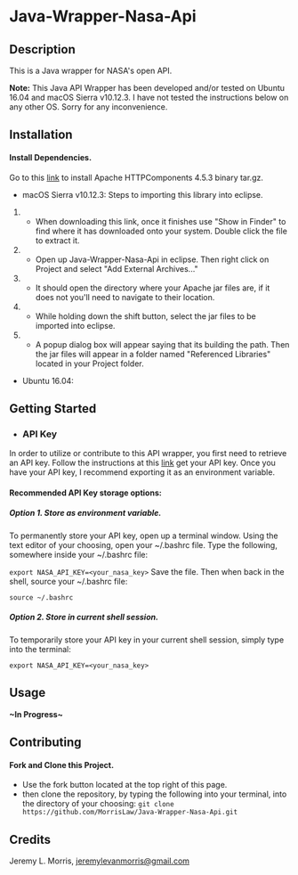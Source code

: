 # Java-Wrapper-Nasa-Api

## Description
This is a Java wrapper for NASA's open API. 

**Note:** This Java API Wrapper has been developed and/or tested on Ubuntu 16.04 and macOS Sierra v10.12.3. I have not tested the instructions below on any other OS. Sorry for any inconvenience. 

## Installation

#### Install Dependencies.
Go to this [link](http://apache.mirror.colo-serv.net//httpcomponents/httpclient/binary/httpcomponents-client-4.5.3-bin.tar.gz) to install Apache HTTPComponents 4.5.3 binary tar.gz.

* macOS Sierra v10.12.3: 
Steps to importing this library into eclipse.
1. - When downloading this link, once it finishes use "Show in Finder" to find where it has downloaded onto your system. Double click the file to extract it. 
2. - Open up Java-Wrapper-Nasa-Api in eclipse. Then right click on Project and select "Add External Archives..."
3. - It should open the directory where your Apache jar files are, if it does not you'll need to navigate to their location.
4. - While holding down the shift button, select the jar files to be imported into eclipse.
5. - A popup dialog box will appear saying that its building the path. Then the jar files will appear in a folder named "Referenced Libraries" located in your Project folder.

* Ubuntu 16.04:

## Getting Started 
* ### API Key
In order to utilize or contribute to this API wrapper, you first need to retrieve an API key. Follow the instructions at this [link](https://api.nasa.gov/index.html#apply-for-an-api-key) get your API key. Once you have your API key, I recommend exporting it as an environment variable.

#### Recommended API Key storage options:

##### Option 1. Store as environment variable.

To permanently store your API key, open up a terminal window. Using the text editor of your choosing, open your ~/.bashrc file. Type the following, somewhere inside your ~/.bashrc file:

```export NASA_API_KEY=<your_nasa_key>``` 
Save the file. Then when back in the shell, source your ~/.bashrc file:

```source ~/.bashrc```

##### Option 2. Store in current shell session.

To temporarily store your API key in your current shell session, simply type into the terminal:

```export NASA_API_KEY=<your_nasa_key>```

## Usage
**~In Progress~**

## Contributing
#### Fork and Clone this Project.
* Use the fork button located at the top right of this page.
* then clone the repository, by typing the following into your terminal, into the directory of your choosing:
```git clone https://github.com/MorrisLaw/Java-Wrapper-Nasa-Api.git```

## Credits
Jeremy L. Morris, jeremylevanmorris@gmail.com
